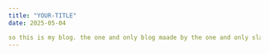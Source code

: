 ```yaml
---
title: "YOUR-TITLE"
date: 2025-05-04

so this is my blog. the one and only blog maade by the one and only slay queen. 
---
```

